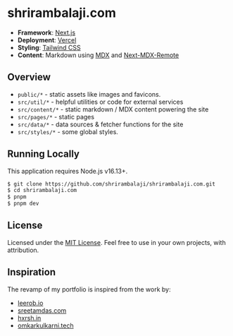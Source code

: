 # shrirambalaji.com

- **Framework**: [Next.js](https://nextjs.org/)
- **Deployment**: [Vercel](https://vercel.com)
- **Styling**: [Tailwind CSS](https://tailwindcss.com/)
- **Content**: Markdown using [MDX](https://mdxjs.com/) and [Next-MDX-Remote](https://github.com/hashicorp/next-mdx-remote)

## Overview

- `public/*` - static assets like images and favicons.
- `src/util/*` - helpful utilities or code for external services
- `src/content/*` - static markdown / MDX content powering the site
- `src/pages/*` - static pages
- `src/data/*` - data sources & fetcher functions for the site
- `src/styles/*` - some global styles.

## Running Locally

This application requires Node.js v16.13+.

```bash
$ git clone https://github.com/shrirambalaji/shrirambalaji.com.git
$ cd shrirambalaji.com
$ pnpm
$ pnpm dev
```


## License

Licensed under the [MIT License](./LICENSE.md). Feel free to use in your own projects, with attribution.

## Inspiration

The revamp of my portfolio is inspired from the work by:
- [leerob.io](https://leerob.io)
- [sreetamdas.com](https://sreetamdas.com)
- [hxrsh.in](https://hxrsh.in)
- [omkarkulkarni.tech](https://omkarkulkarni.tech)
